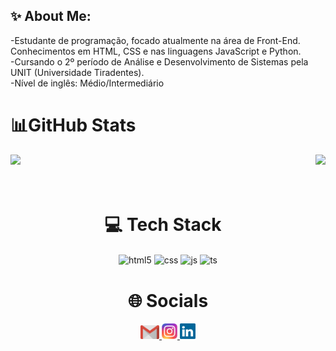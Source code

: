 ## ✨ About Me:
-Estudante de programação, focado atualmente na área de Front-End. Conhecimentos em HTML, CSS e nas linguagens JavaScript e Python. <br> 
-Cursando o 2º período de Análise e Desenvolvimento de Sistemas pela UNIT (Universidade Tiradentes). <br> 
-Nível de inglês: Médio/Intermediário


# 📊GitHub Stats
<div>
  
  <img  height="180em" src="https://github-readme-stats.vercel.app/api?username=EduuardoLS&show_icons=true&theme=great-gatsby&include_all_commits=true&count_private=true"/>
  <img align="right" height="150em" src="https://github-readme-stats.vercel.app/api/top-langs/?username=EduuardoLS&layout=compact&langs_count=16&theme=great-gatsby"/>
</div>
<br>

<div  align="center"> 
  <div style="display: inline_block"><br>
    <h1 align="center">💻 Tech Stack</h1>
  <img align="center" alt="html5" src="https://img.shields.io/badge/HTML5-E34F26?style=for-the-badge&logo=html5&logoColor=white" />
  <img align="center" alt="css" src="https://img.shields.io/badge/CSS3-1572B6?style=for-the-badge&logo=css3&logoColor=white" />
  <img align="center" alt="js" src="https://img.shields.io/badge/JavaScript-F7DF1E?style=for-the-badge&logo=javascript&logoColor=black" />
  <img align="center" alt="ts" src="https://img.shields.io/badge/Python-3776AB?style=for-the-badge&logo=python&logoColor=white" /> 
   </div>



   <h1 align="center">🌐 Socials</h1>
    <a href = "mailto: eduuardolima2005@gmail.com">
      <img width="30" src="gmail.svg">
    </a>
    </a>
    <a href = "https://www.instagram.com/eduuardo_ls/">
      <img width="25" src="instagram.png">
    <a href = "https://www.linkedin.com/in/carlos-eduardo-a67420329/">
      <img width="25" src="linkedin.svg">
    </a>
    </a>
</div>
